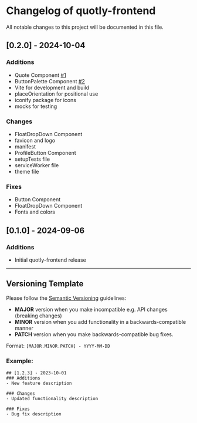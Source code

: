 # Changelog of quotly-frontend
All notable changes to this project will be documented in this file.

## [0.2.0] - 2024-10-04
### Additions
- Quote Component [#1](https://github.com/quotly-eu/quotly-frontend/issues/1)
- ButtonPalette Component [#2](https://github.com/quotly-eu/quotly-frontend/issues/2)
- Vite for development and build
- placeOrientation for positional use
- iconify package for icons
- mocks for testing

### Changes
- FloatDropDown Component
- favicon and logo
- manifest
- ProfileButton Component
- setupTests file
- serviceWorker file
- theme file

### Fixes
- Button Component
- FloatDropDown Component
- Fonts and colors

## [0.1.0] - 2024-09-06
### Additions
- Initial quotly-frontend release

---

## Versioning Template

Please follow the [Semantic Versioning](https://semver.org/) guidelines:

- **MAJOR** version when you make incompatible e.g. API changes (breaking changes)
- **MINOR** version when you add functionality in a backwards-compatible manner
- **PATCH** version when you make backwards-compatible bug fixes.

Format: `[MAJOR.MINOR.PATCH] - YYYY-MM-DD`

### Example:
```
## [1.2.3] - 2023-10-01
### Additions
- New feature description

### Changes
- Updated functionality description

### Fixes
- Bug fix description
```
